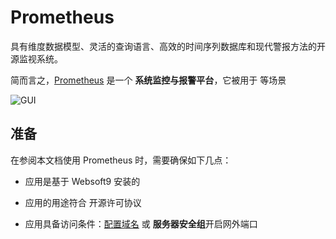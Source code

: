 # Prometheus

具有维度数据模型、灵活的查询语言、高效的时间序列数据库和现代警报方法的开源监视系统。

简而言之，[Prometheus](https://prometheus.io/) 是一个 **系统监控与报警平台**，它被用于  等场景


![GUI](https://libs.websoft9.com/Websoft9/DocsPicture/zh/prometheus/prometheus-gui-websoft9.webp)


## 准备

在参阅本文档使用 Prometheus 时，需要确保如下几点：

- 应用是基于 Websoft9 安装的

- 应用的用途符合 [](https://some_license_url) 开源许可协议

- 应用具备访问条件：[配置域名](./guide/appsetdomain) 或 **服务器安全组**开启网外端口